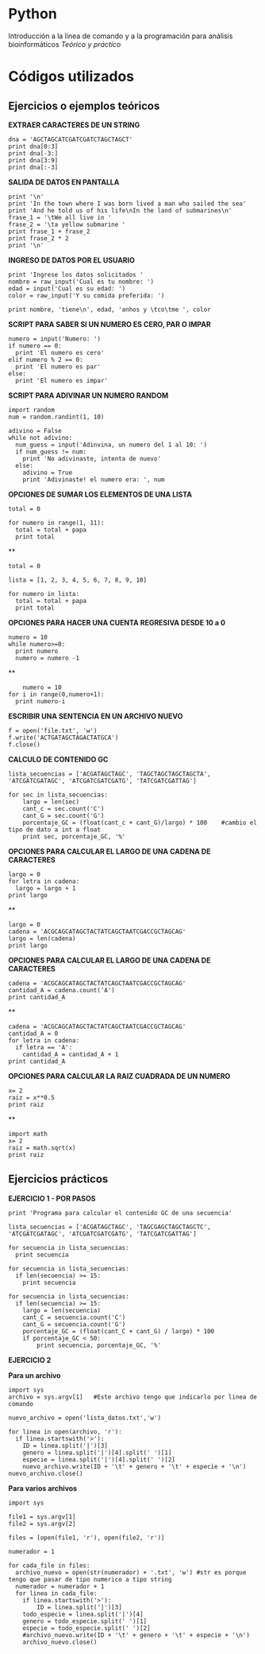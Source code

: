 # Python
Introducción a la línea de comando y a la programación para análisis bioinformáticos
*Teórico y práctico*


# Códigos utilizados

## Ejercicios o ejemplos teóricos


**EXTRAER CARACTERES DE UN STRING**

	dna = 'AGCTAGCATCGATCGATCTAGCTAGCT'
	print dna[0:3]
	print dna[-3:]
	print dna[3:9]
	print dna[:-3]


**SALIDA DE DATOS EN PANTALLA**

	print '\n'
	print 'In the town where I was born lived a man who sailed the sea'
	print 'And he told us of his life\nIn the land of submarines\n'
	frase_1 = '\tWe all live in '
	frase_2 = '\ta yellow submarine '
	print frase_1 + frase_2
	print frase_2 * 2
	print '\n'

**INGRESO DE DATOS POR EL USUARIO**

	print 'Ingrese los datos solicitados '
	nombre = raw_input('Cual es tu nombre: ')
	edad = input('Cual es su edad: ')
	color = raw_input('Y su comida preferida: ')

	print nombre, 'tiene\n', edad, 'anhos y \tco\tme ', color


**SCRIPT PARA SABER SI UN NUMERO ES CERO, PAR O IMPAR**

	numero = input('Numero: ')
	if numero == 0:
	  print 'El numero es cero'
	elif numero % 2 == 0:
	  print 'El numero es par'
	else:
	  print 'El numero es impar'


**SCRIPT PARA ADIVINAR UN NUMERO RANDOM**

	import random
	num = random.randint(1, 10)

	adivino = False
	while not adivino:
	  num_guess = input('Adinvina, un numero del 1 al 10: ')
	  if num_guess != num:
	    print 'No adivinaste, intenta de nuevo'
	  else:
	    adivino = True
	    print 'Adivinaste! el numero era: ', num
    
**OPCIONES DE SUMAR LOS ELEMENTOS DE UNA LISTA**

	total = 0

	for numero in range(1, 11):
	  total = total + papa
	  print total
**

	total = 0
	
	lista = [1, 2, 3, 4, 5, 6, 7, 8, 9, 10]

	for numero in lista:
	  total = total + papa
	  print total

**OPCIONES PARA HACER UNA CUENTA REGRESIVA DESDE 10 a 0**
	
	numero = 10
	while numero>=0:
	  print numero
	  numero = numero -1

**

    	numero = 10
	for i in range(0,numero+1):
	  print numero-i


**ESCRIBIR UNA SENTENCIA EN UN ARCHIVO NUEVO**

	f = open('file.txt', 'w') 
	f.write('ACTGATAGCTAGACTATGCA')  
	f.close()


**CALCULO DE CONTENIDO GC**

	lista_secuencias = ['ACGATAGCTAGC', 'TAGCTAGCTAGCTAGCTA', 'ATCGATCGATAGC', 'ATCGATCGATCGATG', 'TATCGATCGATTAG']

	for sec in lista_secuencias:
	    largo = len(sec)
	    cant_c = sec.count('C')
	    cant_G = sec.count('G')
	    porcentaje_GC = (float(cant_c + cant_G)/largo) * 100	#cambio el tipo de dato a int a float
	    print sec, porcentaje_GC, '%'

**OPCIONES PARA CALCULAR EL LARGO DE UNA CADENA DE CARACTERES**


	largo = 0
	for letra in cadena:
	  largo = largo + 1
	print largo

**
	
	largo = 0
	cadena = 'ACGCAGCATAGCTACTATCAGCTAATCGACCGCTAGCAG'
	largo = len(cadena)
	print largo


**OPCIONES PARA CALCULAR EL LARGO DE UNA CADENA DE CARACTERES**


	cadena = 'ACGCAGCATAGCTACTATCAGCTAATCGACCGCTAGCAG'
	cantidad_A = cadena.count('A')
	print cantidad_A

**
	
	cadena = 'ACGCAGCATAGCTACTATCAGCTAATCGACCGCTAGCAG'
	cantidad_A = 0
	for letra in cadena:
	  if letra == 'A':
	    cantidad_A = cantidad_A + 1
	print cantidad_A

**OPCIONES PARA CALCULAR LA RAIZ CUADRADA DE UN NUMERO**


	x= 2
	raiz = x**0.5
	print raiz

**

	import math
	x= 2
	raiz = math.sqrt(x)
	print raiz



## Ejercicios prácticos

**EJERCICIO 1 - POR PASOS**

	print 'Programa para calcular el contenido GC de una secuencia'

	lista_secuencias = ['ACGATAGCTAGC', 'TAGCGAGCTAGCTAGCTC', 'ATCGATCGATAGC', 'ATCGATCGATCGATG', 'TATCGATCGATTAG']

	for secuencia in lista_secuencias:
	  print secuencia

	for secuencia in lista_secuencias:
	  if len(secuencia) >= 15:
	    print secuencia

	for secuencia in lista_secuencias:
	  if len(secuencia) >= 15:
	    largo = len(secuencia)
	    cant_C = secuencia.count('C')
	    cant_G = secuencia.count('G')
	    porcentaje_GC = (float(cant_C + cant_G) / largo) * 100
	    if porcentaje_GC < 50:
	    	print secuencia, porcentaje_GC, '%'


**EJERCICIO 2** 

**Para un archivo**

	import sys
	archivo = sys.argv[1]	#Este archivo tengo que indicarlo por linea de comando

	nuevo_archivo = open('lista_datos.txt','w') 

	for linea in open(archivo, 'r'):
	  if linea.startswith('>'):
	    ID = linea.split('|')[3]
	    genero = linea.split('|')[4].split(' ')[1]
	    especie = linea.split('|')[4].split(' ')[2]
	    nuevo_archivo.write(ID + '\t' + genero + '\t' + especie + '\n')
	nuevo_archivo.close() 

**Para varios archivos**

	import sys

	file1 = sys.argv[1]
	file2 = sys.argv[2]

	files = [open(file1, 'r'), open(file2, 'r')]

	numerador = 1

	for cada_file in files:
	  archivo_nuevo = open(str(numerador) + '.txt', 'w') #str es porque tengo que pasar de tipo numerico a tipo string
	  numerador = numerador + 1
	  for linea in cada_file:
	    if linea.startswith('>'):
	    	ID = linea.split('|')[3]
		todo_especie = linea.split('|')[4]
		genero = todo_especie.split(' ')[1]
		especie = todo_especie.split(' ')[2]
		#archivo_nuevo.write(ID + '\t' + genero + '\t' + especie + '\n')
	    archivo_nuevo.close()
